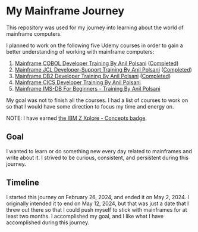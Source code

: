 # My Mainframe Journey
This repository was used for my journey into learning about the world of mainframe computers.

I planned to work on the following five Udemy courses in order to gain a better understanding of working with mainframe computers:
  1. [Mainframe COBOL Developer Training By Anil Polsani](https://www.udemy.com/course/cobol-by-anilpolsani/) \([Completed](https://www.udemy.com/certificate/UC-dbb842f1-bb16-4284-a80d-d4bdb76fd7d5/))
  2. [Mainframe JCL Developer-Support Training By Anil Polsani](https://www.udemy.com/course/mainframe-jcl-developer-support-training-by-anil-polsani/) \([Completed](https://www.udemy.com/certificate/UC-947b566a-748e-4ef8-8468-0b0027f0c937/))
  3. [Mainframe DB2 Developer Training By Anil Polsani](https://www.udemy.com/course/mainframe-db2-developer-training-by-anil-polsani/) \([Completed](https://www.udemy.com/certificate/UC-408b5b16-e1aa-4d30-a6ec-79fbfb2f271a/))
  4. [Mainframe CICS Developer Training By Anil Polsani](https://www.udemy.com/course/mainframe-cics-developer-training-by-anil-polsani/)
  5. [Mainframe IMS-DB For Beginners - Training By Anil Polsani](https://www.udemy.com/course/mainframe-ims-db-by-anil-polsani/)

My goal was not to finish all the courses. I had a list of courses to work on so that I would have some direction to focus my time and energy on.

NOTE: I have earned [the IBM Z Xplore - Concepts badge](https://www.credly.com/badges/54b96efb-eb89-47dc-9f9b-636461fa0da1/public_url). 

## Goal
I wanted to learn or do something new every day related to mainframes and write about it. I strived to be curious, consistent, and persistent during this journey.


## Timeline
I started this journey on February 26, 2024, and ended it on May 2, 2024. I originally intended it to end on May 12, 2024, but that was just a date that I threw out there so that I could push myself to stick with mainframes for at least two months. I accomplished my goal, and I like what I have accomplished during this journey.
